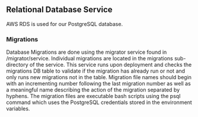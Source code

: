 ## Relational Database Service

AWS RDS is used for our PostgreSQL database.

### Migrations
Database Migrations are done using the migrator service found in /migrator/service.
Individual migrations are located in the migrations sub-directory of the service.
This service runs upon deployment and checks the migrations DB table to validate if the migration has already run or not and only runs new migrations not in the table.
Migration file names should begin with an incrementing number following the last migration number as well as a meaningful name describing the action of the migration separated by hyphens. The migration files are executable bash scripts using the psql command which uses the PostgreSQL credentials stored in the environment variables.
